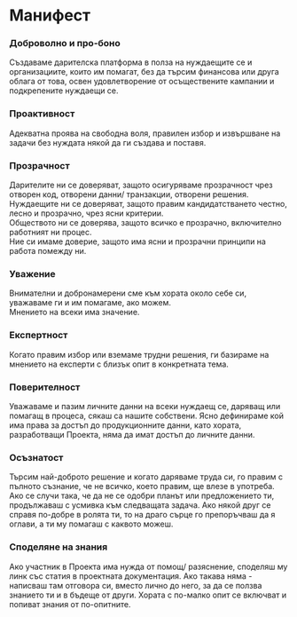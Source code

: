 # Манифест

### Доброволно и про-боно

Създаваме дарителска платформа в полза на нуждаещите се и организациите, които им помагат, без да търсим финансова или друга облага от това, освен удовлетворение от осъществените кампании и подкрепените нуждаещи се.

### Проактивност

Адекватна проява на свободна воля, правилен избор и извършване на задачи без нуждата някой да ги създава и поставя.

### Прозрачност

Дарителите ни се доверяват, защото осигуряваме прозрачност чрез отворен код, отворени данни/ транзакции, отворени решения. \
Нуждаещите ни се доверяват, защото правим кандидатстването честно, лесно и прозрачно, чрез ясни критерии. \
Обществото ни се доверява, защото всичко е прозрачно, включително работният ни процес.\
Ние си имаме доверие, защото има ясни и прозрачни принципи на работа помежду ни.

### Уважение

Внимателни и добронамерени сме към хората около себе си, уважаваме ги и им помагаме, ако можем.\
Мнението на всеки има значение.

### Експертност

Когато правим избор или вземаме трудни решения, ги базираме на мнението на експерти с близък опит в конкретната тема.

### Поверителност

Уважаваме и пазим личните данни на всеки нуждаещ се, даряващ или помагащ в процеса, сякаш са нашите собствени. Ясно дефинираме кой има права за достъп до продукционните данни, като хората, разработващи Проекта, няма да имат достъп до личните данни.

### Осъзнатост

Търсим най-доброто решение и когато даряваме труда си, го правим с пълното съзнание, че не всичко, което правим, ще влезе в употреба. Ако се случи така, че да не се одобри планът или предложението ти, продължаваш с усмивка към следващата задача. Ако някой друг се справя по-добре в ролята ти, то на драго сърце го препоръчваш да я оглави, а ти му помагаш с каквото можеш.

### Споделяне на знания

Ако участник в Проекта има нужда от помощ/ разяснение, споделяш му линк със статия в проектната документация. Ако такава няма - написваш там отговора си, вместо лично до него, за да се ползва знанието ти и в бъдеще от други. Хората с по-малко опит се включват и попиват знания от по-опитните.

##
